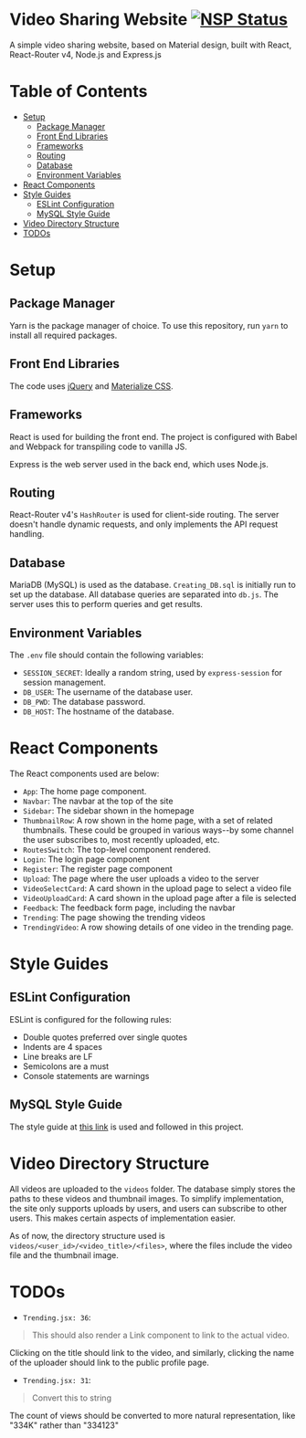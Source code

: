 # Video Sharing Website [![NSP Status](https://nodesecurity.io/orgs/dbms-project/projects/6c5f6935-88ec-4d0f-8c05-b30ebb4460f5/badge)](https://nodesecurity.io/orgs/dbms-project/projects/6c5f6935-88ec-4d0f-8c05-b30ebb4460f5)
A simple video sharing website, based on Material design, built with React, React-Router v4, Node.js and Express.js

# Table of Contents
* [Setup](#setup)
  * [Package Manager](#package-manager)
  * [Front End Libraries](#front-end-libraries)
  * [Frameworks](#frameworks)
  * [Routing](#routing)
  * [Database](#database)
  * [Environment Variables](#environment-variables)
* [React Components](#react-components)
* [Style Guides](#style-guides)
  * [ESLint Configuration](#eslint-configuration)
  * [MySQL Style Guide](#mysql-style-guide)
* [Video Directory Structure](#video-directory-structure)
* [TODOs](#todos)

# Setup
## Package Manager
Yarn is the package manager of choice. To use this repository, run `yarn` to install all required packages. 

## Front End Libraries
The code uses [jQuery](www.jquery.com) and [Materialize CSS](www.materializecss.com).

## Frameworks
React is used for building the front end. The project is configured with Babel and Webpack for transpiling code to vanilla JS.  

Express is the web server used in the back end, which uses Node.js.

## Routing
React-Router v4's `HashRouter` is used for client-side routing. The server doesn't handle dynamic requests, and only implements the API request handling.  

## Database
MariaDB (MySQL) is used as the database. `Creating_DB.sql` is initially run to set up the database. All database queries are separated into `db.js`. The server uses this to perform queries and get results. 

## Environment Variables
The `.env` file should contain the following variables:
* `SESSION_SECRET`: Ideally a random string, used by `express-session` for session management.
* `DB_USER`: The username of the database user.
* `DB_PWD`: The database password.
* `DB_HOST`: The hostname of the database.

# React Components
The React components used are below:
* `App`: The home page component.
* `Navbar`: The navbar at the top of the site
* `Sidebar`: The sidebar shown in the homepage
* `ThumbnailRow`: A row shown in the home page, with a set of related thumbnails. These could be grouped in various ways--by some channel the user subscribes to, most recently uploaded, etc.
* `RoutesSwitch`: The top-level component rendered.
* `Login`: The login page component
* `Register`: The register page component
* `Upload`: The page where the user uploads a video to the server
* `VideoSelectCard`: A card shown in the upload page to select a video file
* `VideoUploadCard`: A card shown in the upload page after a file is selected
* `Feedback`: The feedback form page, including the navbar
* `Trending`: The page showing the trending videos
* `TrendingVideo`: A row showing details of one video in the trending page.

# Style Guides

## ESLint Configuration
ESLint is configured for the following rules:
* Double quotes preferred over single quotes
* Indents are 4 spaces
* Line breaks are LF
* Semicolons are a must
* Console statements are warnings

## MySQL Style Guide
The style guide at [this link](http://www.sqlstyle.guide/) is used and followed in this project.

# Video Directory Structure
All videos are uploaded to the `videos` folder. The database simply stores the paths to these videos and thumbnail images. To simplify implementation, the site only supports uploads by users, and users can subscribe to other users. This makes certain aspects of implementation easier.  

As of now, the directory structure used is `videos/<user_id>/<video_title>/<files>`, where the files include the video file and the thumbnail image.  

# TODOs
* `Trending.jsx: 36`: 
> This should also render a Link component to link to the actual video.  

Clicking on the title should link to the video, and similarly, clicking the name of the uploader should link to the public profile page.

* `Trending.jsx: 31`:
> Convert this to string  

The count of views should be converted to more natural representation, like "334K" rather than "334123"
